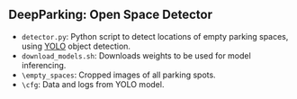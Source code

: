 ## DeepParking: Open Space Detector

* `detector.py`: Python script to detect locations of empty parking spaces, using [YOLO](https://pjreddie.com/darknet/yolo/) object detection.
* `download_models.sh`: Downloads weights to be used for model inferencing.
* `\empty_spaces`: Cropped images of all parking spots.
* `\cfg`: Data and logs from YOLO model.
